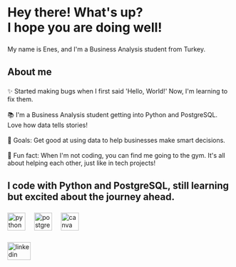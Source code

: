 <h1 align="left">Hey there! What's up?<br>I hope you are doing well!</h1>

###

<p align="left">My name is Enes, and I'm a Business Analysis student from Turkey.</p>

###

<h2 align="left">About me</h2>

###

<p align="left">✨ Started making bugs when I first said 'Hello, World!' Now, I'm learning to fix them.<br><br>📚 I'm a Business Analysis student getting into Python and PostgreSQL. Love how data tells stories!<br><br>🎯 Goals: Get good at using data to help businesses make smart decisions.<br><br>🎲 Fun fact: When I'm not coding, you can find me going to the gym. It's all about helping each other, just like in tech projects!</p>

###

<h2 align="left">I code with Python and PostgreSQL, still learning but excited about the journey ahead.</h2>

###

<div align="left">
  <img src="https://cdn.jsdelivr.net/gh/devicons/devicon/icons/python/python-original.svg" height="40" alt="python logo"  />
  <img width="12" />
  <img src="https://cdn.jsdelivr.net/gh/devicons/devicon/icons/postgresql/postgresql-original.svg" height="40" alt="postgresql logo"  />
  <img width="12" />
  <img src="https://cdn.jsdelivr.net/gh/devicons/devicon/icons/canva/canva-original.svg" height="40" alt="canva logo"  />
</div>

###

<div align="left">
  <a href="https://www.linkedin.com/in/enessctn/" target="_blank">
    <img src="https://raw.githubusercontent.com/maurodesouza/profile-readme-generator/master/src/assets/icons/social/linkedin/default.svg" width="52" height="40" alt="linkedin logo"  />
  </a>
</div>

###
